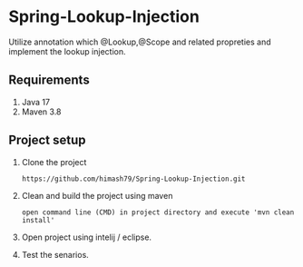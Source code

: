 # Spring-Lookup-Injection

Utilize annotation which @Lookup,@Scope and related propreties and implement the lookup injection.

## Requirements

01) Java 17
02) Maven 3.8 

## Project setup

01) Clone the project

		https://github.com/himash79/Spring-Lookup-Injection.git

02) Clean and build the project using maven

		open command line (CMD) in project directory and execute 'mvn clean install'
    
03) Open project using intelij / eclipse.
		
06) Test the senarios.
